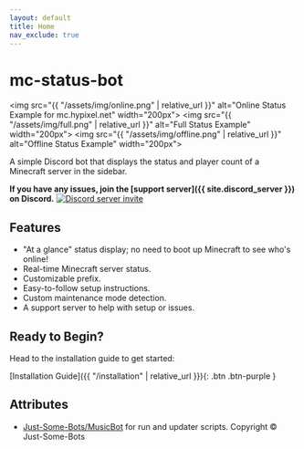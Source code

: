 ```yaml
---
layout: default
title: Home
nav_exclude: true
---
```


# mc-status-bot


<img src="{{ "/assets/img/online.png" | relative_url  }}" alt="Online Status Example for mc.hypixel.net" width="200px">
<img src="{{ "/assets/img/full.png" | relative_url  }}" alt="Full Status Example" width="200px">
<img src="{{ "/assets/img/offline.png" | relative_url  }}" alt="Offline Status Example" width="200px">

A simple Discord bot that displays the status and player count of a Minecraft server in the sidebar.

**If you have any issues, join the [support server]({{ site.discord_server }}) on Discord.**
[![Discord server invite](https://discord.com/api/guilds/682053500775170120/embed.png)](https://discord.gg/eHxvStNJb7)

## Features

- "At a glance" status display; no need to boot up Minecraft to see who's online!
- Real-time Minecraft server status.
- Customizable prefix.
- Easy-to-follow setup instructions.
- Custom maintenance mode detection.
- A support server to help with setup or issues.

## Ready to Begin?

Head to the installation guide to get started:

[Installation Guide]({{ "/installation" | relative_url  }}){: .btn .btn-purple }

## Attributes

- [Just-Some-Bots/MusicBot](https://github.com/Just-Some-Bots/MusicBot) for run and updater scripts.
  Copyright &copy; Just-Some-Bots
